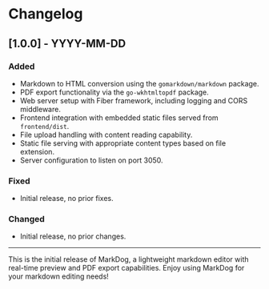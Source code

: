 # Changelog

## [1.0.0] - YYYY-MM-DD
### Added
- Markdown to HTML conversion using the `gomarkdown/markdown` package.
- PDF export functionality via the `go-wkhtmltopdf` package.
- Web server setup with Fiber framework, including logging and CORS middleware.
- Frontend integration with embedded static files served from `frontend/dist`.
- File upload handling with content reading capability.
- Static file serving with appropriate content types based on file extension.
- Server configuration to listen on port 3050.

### Fixed
- Initial release, no prior fixes.

### Changed
- Initial release, no prior changes.

---

This is the initial release of MarkDog, a lightweight markdown editor with real-time preview and PDF export capabilities. Enjoy using MarkDog for your markdown editing needs!
